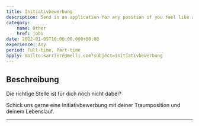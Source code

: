 ```yaml
---
title: Initiativbewerbung
description: Send in an application for any position if you feel like a good fit for our team.
category:
    name: Other
    href: jobs
date: 2022-01-05T16:00:00.000+00:00
experience: Any
period: Full-time, Part-time
apply: mailto:karriere@melli.com?subject=Initiativbewerbung
---
```


## Beschreibung

Die richtige Stelle ist für dich noch nicht dabei?

Schick uns gerne eine Initiativbewerbung mit deiner Traumposition und deinem Lebenslauf.

---

<apply-button :apply="apply" />
